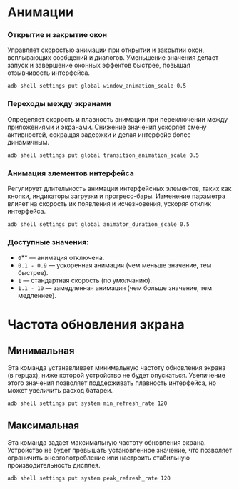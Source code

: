 # Анимации

### Открытие и закрытие окон  
Управляет скоростью анимации при открытии и закрытии окон, всплывающих сообщений и диалогов. Уменьшение значения делает запуск и завершение оконных эффектов быстрее, повышая отзывчивость интерфейса.  
```
adb shell settings put global window_animation_scale 0.5
```

### Переходы между экранами  
Определяет скорость и плавность анимации при переключении между приложениями и экранами. Снижение значения ускоряет смену активностей, сокращая задержки и делая интерфейс более динамичным.  
```
adb shell settings put global transition_animation_scale 0.5
```

### Анимация элементов интерфейса  
Регулирует длительность анимации интерфейсных элементов, таких как кнопки, индикаторы загрузки и прогресс-бары. Изменение параметра влияет на скорость их появления и исчезновения, ускоряя отклик интерфейса.  
```
adb shell settings put global animator_duration_scale 0.5
```

### **Доступные значения:**
- `0`** — анимация отключена.
- `0.1 - 0.9` — ускоренная анимация (чем меньше значение, тем быстрее).
- `1` — стандартная скорость (по умолчанию).
- `1.1 - 10` — замедленная анимация (чем больше значение, тем медленнее).

# Частота обновления экрана

## Минимальная
Эта команда устанавливает минимальную частоту обновления экрана (в герцах), ниже которой устройство не будет опускаться. Увеличение этого значения позволяет поддерживать плавность интерфейса, но может увеличить расход батареи.

```
adb shell settings put system min_refresh_rate 120
```

## Максимальная
Эта команда задает максимальную частоту обновления экрана. Устройство не будет превышать установленное значение, что позволяет ограничить энергопотребление или настроить стабильную производительность дисплея.

```
adb shell settings put system peak_refresh_rate 120
```
